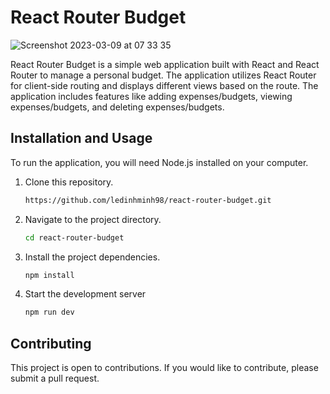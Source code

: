 # React Router Budget
![Screenshot 2023-03-09 at 07 33 35](https://user-images.githubusercontent.com/71751434/223885467-d005805b-752b-423a-b538-9b3cf87be610.png)

React Router Budget is a simple web application built with React and React Router to manage a personal budget. The application utilizes React Router for client-side routing and displays different views based on the route.
The application includes features like adding expenses/budgets, viewing expenses/budgets, and deleting expenses/budgets.

## Installation and Usage
To run the application, you will need Node.js installed on your computer.

1. Clone this repository.
    ```sh
    https://github.com/ledinhminh98/react-router-budget.git
    ```
2. Navigate to the project directory.
    ```sh
    cd react-router-budget
    ```
3. Install the project dependencies.
    ```sh
    npm install
    ```
4. Start the development server
    ```sh
    npm run dev
    ```

## Contributing
This project is open to contributions. If you would like to contribute, please submit a pull request. 
